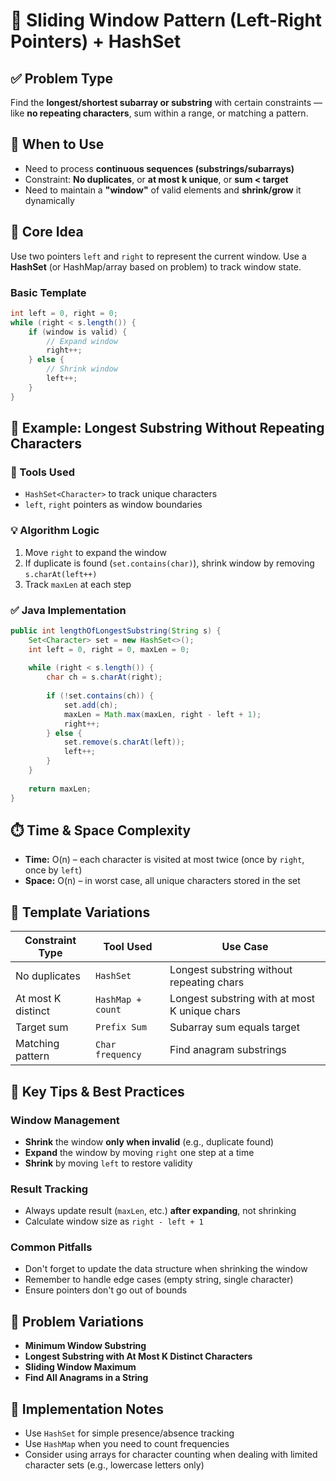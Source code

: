 # 🚀 Sliding Window Pattern (Left-Right Pointers) + HashSet

## ✅ Problem Type
Find the **longest/shortest subarray or substring** with certain constraints — like **no repeating characters**, sum within a range, or matching a pattern.

## 🔧 When to Use
- Need to process **continuous sequences (substrings/subarrays)**
- Constraint: **No duplicates**, or **at most k unique**, or **sum < target**
- Need to maintain a **"window"** of valid elements and **shrink/grow** it dynamically

## 🧠 Core Idea
Use two pointers `left` and `right` to represent the current window. Use a **HashSet** (or HashMap/array based on problem) to track window state.

### Basic Template
```java
int left = 0, right = 0;
while (right < s.length()) {
    if (window is valid) {
        // Expand window
        right++;
    } else {
        // Shrink window
        left++;
    }
}
```

## 📌 Example: Longest Substring Without Repeating Characters

### 🧱 Tools Used
- `HashSet<Character>` to track unique characters
- `left`, `right` pointers as window boundaries

### 💡 Algorithm Logic
1. Move `right` to expand the window
2. If duplicate is found (`set.contains(char)`), shrink window by removing `s.charAt(left++)`
3. Track `maxLen` at each step

### ✅ Java Implementation
```java
public int lengthOfLongestSubstring(String s) {
    Set<Character> set = new HashSet<>();
    int left = 0, right = 0, maxLen = 0;
    
    while (right < s.length()) {
        char ch = s.charAt(right);
        
        if (!set.contains(ch)) {
            set.add(ch);
            maxLen = Math.max(maxLen, right - left + 1);
            right++;
        } else {
            set.remove(s.charAt(left));
            left++;
        }
    }
    
    return maxLen;
}
```

## ⏱️ Time & Space Complexity
- **Time:** O(n) – each character is visited at most twice (once by `right`, once by `left`)
- **Space:** O(n) – in worst case, all unique characters stored in the set

## 🔄 Template Variations

| Constraint Type | Tool Used | Use Case |
|----------------|-----------|----------|
| No duplicates | `HashSet` | Longest substring without repeating chars |
| At most K distinct | `HashMap + count` | Longest substring with at most K unique chars |
| Target sum | `Prefix Sum` | Subarray sum equals target |
| Matching pattern | `Char frequency` | Find anagram substrings |

## 🧩 Key Tips & Best Practices

### Window Management
- **Shrink** the window **only when invalid** (e.g., duplicate found)
- **Expand** the window by moving `right` one step at a time
- **Shrink** by moving `left` to restore validity

### Result Tracking
- Always update result (`maxLen`, etc.) **after expanding**, not shrinking
- Calculate window size as `right - left + 1`

### Common Pitfalls
- Don't forget to update the data structure when shrinking the window
- Remember to handle edge cases (empty string, single character)
- Ensure pointers don't go out of bounds

## 🎯 Problem Variations
- **Minimum Window Substring**
- **Longest Substring with At Most K Distinct Characters**
- **Sliding Window Maximum**
- **Find All Anagrams in a String**

## 📝 Implementation Notes
- Use `HashSet` for simple presence/absence tracking
- Use `HashMap` when you need to count frequencies
- Consider using arrays for character counting when dealing with limited character sets (e.g., lowercase letters only)  